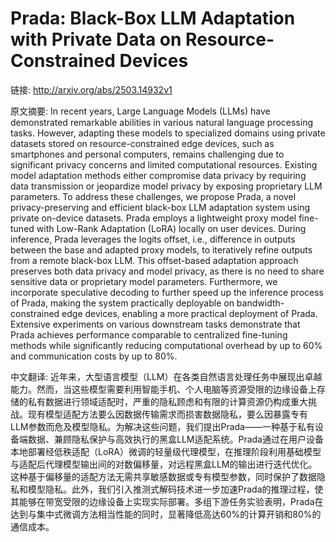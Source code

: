 # Prada: Black-Box LLM Adaptation with Private Data on Resource-Constrained Devices

链接: http://arxiv.org/abs/2503.14932v1

原文摘要:
In recent years, Large Language Models (LLMs) have demonstrated remarkable
abilities in various natural language processing tasks. However, adapting these
models to specialized domains using private datasets stored on
resource-constrained edge devices, such as smartphones and personal computers,
remains challenging due to significant privacy concerns and limited
computational resources. Existing model adaptation methods either compromise
data privacy by requiring data transmission or jeopardize model privacy by
exposing proprietary LLM parameters. To address these challenges, we propose
Prada, a novel privacy-preserving and efficient black-box LLM adaptation system
using private on-device datasets. Prada employs a lightweight proxy model
fine-tuned with Low-Rank Adaptation (LoRA) locally on user devices. During
inference, Prada leverages the logits offset, i.e., difference in outputs
between the base and adapted proxy models, to iteratively refine outputs from a
remote black-box LLM. This offset-based adaptation approach preserves both data
privacy and model privacy, as there is no need to share sensitive data or
proprietary model parameters. Furthermore, we incorporate speculative decoding
to further speed up the inference process of Prada, making the system
practically deployable on bandwidth-constrained edge devices, enabling a more
practical deployment of Prada. Extensive experiments on various downstream
tasks demonstrate that Prada achieves performance comparable to centralized
fine-tuning methods while significantly reducing computational overhead by up
to 60% and communication costs by up to 80%.

中文翻译:
近年来，大型语言模型（LLM）在各类自然语言处理任务中展现出卓越能力。然而，当这些模型需要利用智能手机、个人电脑等资源受限的边缘设备上存储的私有数据进行领域适配时，严重的隐私顾虑和有限的计算资源仍构成重大挑战。现有模型适配方法要么因数据传输需求而损害数据隐私，要么因暴露专有LLM参数而危及模型隐私。为解决这些问题，我们提出Prada——一种基于私有设备端数据、兼顾隐私保护与高效执行的黑盒LLM适配系统。Prada通过在用户设备本地部署经低秩适配（LoRA）微调的轻量级代理模型，在推理阶段利用基础模型与适配后代理模型输出间的对数偏移量，对远程黑盒LLM的输出进行迭代优化。这种基于偏移量的适配方法无需共享敏感数据或专有模型参数，同时保护了数据隐私和模型隐私。此外，我们引入推测式解码技术进一步加速Prada的推理过程，使其能够在带宽受限的边缘设备上实现实际部署。多组下游任务实验表明，Prada在达到与集中式微调方法相当性能的同时，显著降低高达60%的计算开销和80%的通信成本。
